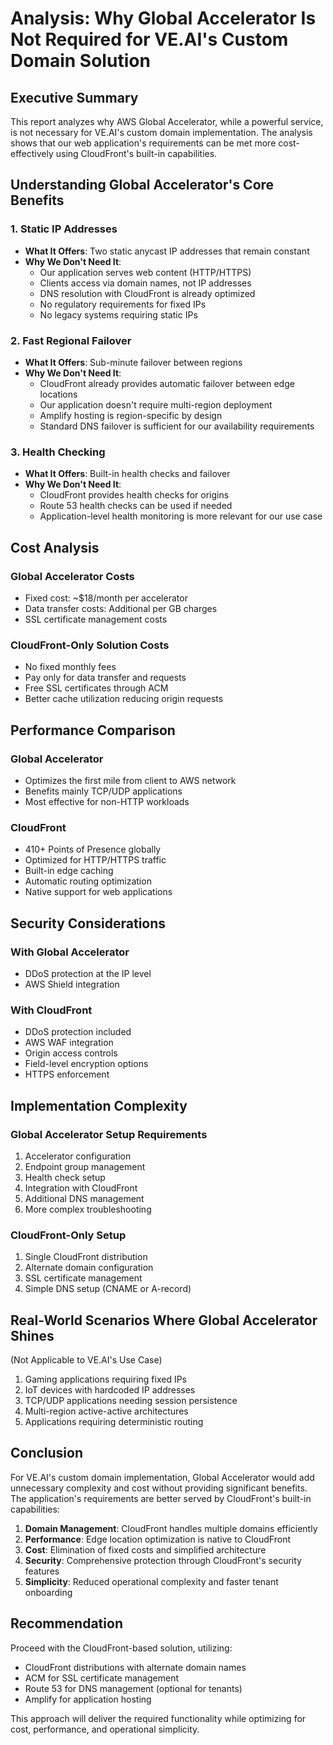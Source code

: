 # Analysis: Why Global Accelerator Is Not Required for VE.AI's Custom Domain Solution

## Executive Summary
This report analyzes why AWS Global Accelerator, while a powerful service, is not necessary for VE.AI's custom domain implementation. The analysis shows that our web application's requirements can be met more cost-effectively using CloudFront's built-in capabilities.

## Understanding Global Accelerator's Core Benefits

### 1. Static IP Addresses
- **What It Offers**: Two static anycast IP addresses that remain constant
- **Why We Don't Need It**:
  - Our application serves web content (HTTP/HTTPS)
  - Clients access via domain names, not IP addresses
  - DNS resolution with CloudFront is already optimized
  - No regulatory requirements for fixed IPs
  - No legacy systems requiring static IPs

### 2. Fast Regional Failover
- **What It Offers**: Sub-minute failover between regions
- **Why We Don't Need It**:
  - CloudFront already provides automatic failover between edge locations
  - Our application doesn't require multi-region deployment
  - Amplify hosting is region-specific by design
  - Standard DNS failover is sufficient for our availability requirements

### 3. Health Checking
- **What It Offers**: Built-in health checks and failover
- **Why We Don't Need It**:
  - CloudFront provides health checks for origins
  - Route 53 health checks can be used if needed
  - Application-level health monitoring is more relevant for our use case

## Cost Analysis

### Global Accelerator Costs
- Fixed cost: ~$18/month per accelerator
- Data transfer costs: Additional per GB charges
- SSL certificate management costs

### CloudFront-Only Solution Costs
- No fixed monthly fees
- Pay only for data transfer and requests
- Free SSL certificates through ACM
- Better cache utilization reducing origin requests

## Performance Comparison

### Global Accelerator
- Optimizes the first mile from client to AWS network
- Benefits mainly TCP/UDP applications
- Most effective for non-HTTP workloads

### CloudFront
- 410+ Points of Presence globally
- Optimized for HTTP/HTTPS traffic
- Built-in edge caching
- Automatic routing optimization
- Native support for web applications

## Security Considerations

### With Global Accelerator
- DDoS protection at the IP level
- AWS Shield integration

### With CloudFront
- DDoS protection included
- AWS WAF integration
- Origin access controls
- Field-level encryption options
- HTTPS enforcement

## Implementation Complexity

### Global Accelerator Setup Requirements
1. Accelerator configuration
2. Endpoint group management
3. Health check setup
4. Integration with CloudFront
5. Additional DNS management
6. More complex troubleshooting

### CloudFront-Only Setup
1. Single CloudFront distribution
2. Alternate domain configuration
3. SSL certificate management
4. Simple DNS setup (CNAME or A-record)

## Real-World Scenarios Where Global Accelerator Shines
(Not Applicable to VE.AI's Use Case)

1. Gaming applications requiring fixed IPs
2. IoT devices with hardcoded IP addresses
3. TCP/UDP applications needing session persistence
4. Multi-region active-active architectures
5. Applications requiring deterministic routing

## Conclusion

For VE.AI's custom domain implementation, Global Accelerator would add unnecessary complexity and cost without providing significant benefits. The application's requirements are better served by CloudFront's built-in capabilities:

1. **Domain Management**: CloudFront handles multiple domains efficiently
2. **Performance**: Edge location optimization is native to CloudFront
3. **Cost**: Elimination of fixed costs and simplified architecture
4. **Security**: Comprehensive protection through CloudFront's security features
5. **Simplicity**: Reduced operational complexity and faster tenant onboarding

## Recommendation

Proceed with the CloudFront-based solution, utilizing:
- CloudFront distributions with alternate domain names
- ACM for SSL certificate management
- Route 53 for DNS management (optional for tenants)
- Amplify for application hosting

This approach will deliver the required functionality while optimizing for cost, performance, and operational simplicity.
